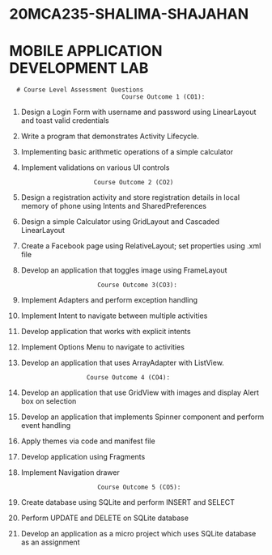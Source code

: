 # 20MCA235-SHALIMA-SHAJAHAN
# MOBILE APPLICATION DEVELOPMENT LAB 
      # Course Level Assessment Questions
                                   Course Outcome 1 (CO1):
                                   
1. Design a Login Form with username and password using LinearLayout and toast valid
credentials
2. Write a program that demonstrates Activity Lifecycle.
3. Implementing basic arithmetic operations of a simple calculator
4. Implement validations on various UI controls

                           Course Outcome 2 (CO2)
1. Design a registration activity and store registration details in local memory of phone
using Intents and SharedPreferences
2. Design a simple Calculator using GridLayout and Cascaded LinearLayout
3. Create a Facebook page using RelativeLayout; set properties using .xml file
4. Develop an application that toggles image using FrameLayout

                            Course Outcome 3(CO3):
1. Implement Adapters and perform exception handling
2. Implement Intent to navigate between multiple activities
3. Develop application that works with explicit intents
4. Implement Options Menu to navigate to activities
5. Develop an application that uses ArrayAdapter with ListView.
                         
                         Course Outcome 4 (CO4):
1. Develop an application that use GridView with images and display Alert box on
selection
2. Develop an application that implements Spinner component and perform event
handling
3. Apply themes via code and manifest file
4. Develop application using Fragments
5. Implement Navigation drawer

                            Course Outcome 5 (CO5):
1. Create database using SQLite and perform INSERT and SELECT
2. Perform UPDATE and DELETE on SQLite database
3. Develop an application as a micro project which uses SQLite database as an
assignment
